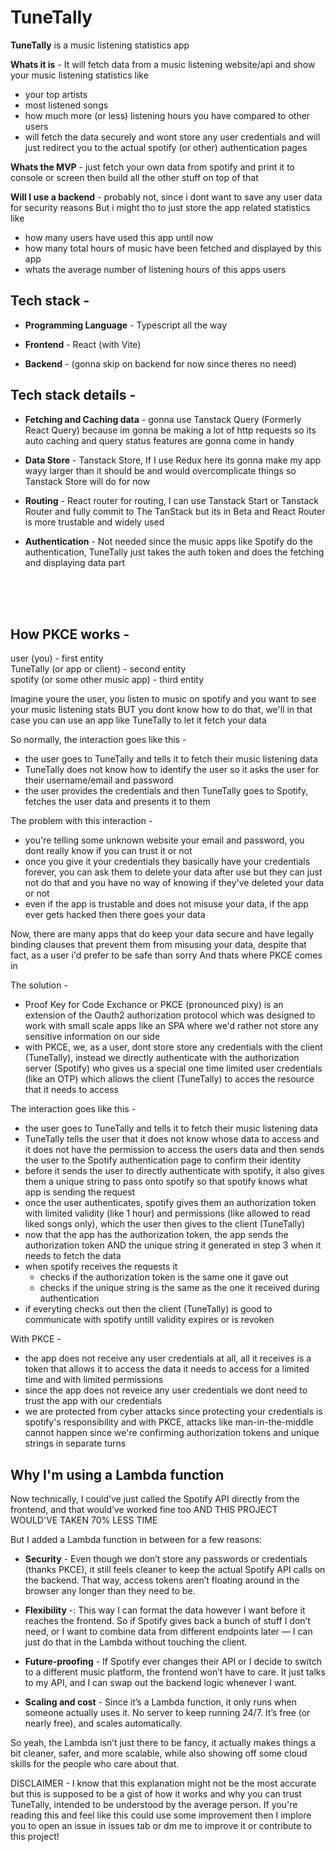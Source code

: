 # TuneTally

**TuneTally** is a music listening statistics app

**Whats it is** -
It will fetch data from a music listening website/api and show your music listening statistics like

- your top artists
- most listened songs
- how much more (or less) listening hours you have compared to other users
- will fetch the data securely and wont store any user credentials and will just redirect you to the actual spotify (or other) authentication pages

**Whats the MVP** -
just fetch your own data from spotify and print it to console or screen
then build all the other stuff on top of that

**Will I use a backend** -
probably not, since i dont want to save any user data for security reasons
But i might tho to just store the app related statistics like

- how many users have used this app until now
- how many total hours of music have been fetched and displayed by this app
- whats the average number of listening hours of this apps users

## Tech stack -
- **Programming Language** - Typescript all the way

- **Frontend** - React (with Vite)

- **Backend** - (gonna skip on backend for now since theres no need)

## Tech stack details -

- **Fetching and Caching data** - gonna use Tanstack Query (Formerly React Query) because im gonna be making a lot of http requests so its auto caching and query status features are gonna come in handy

- **Data Store** - Tanstack Store, If I use Redux here its gonna make my app wayy larger than it should be and would overcomplicate things so Tanstack Store will do for now

- **Routing** - React router for routing, I can use Tanstack Start or Tanstack Router and fully commit to The TanStack but its in Beta and React Router is more trustable and widely used

- **Authentication** - Not needed since the music apps like Spotify do the authentication, TuneTally just takes the auth token and does the fetching and displaying data part

<br />
<br />
<br />

## How PKCE works -

user (you)                           -    first entity  
TuneTally (or app or client)         -    second entity  
spotify (or some other music app)    -    third entity  

Imagine youre the user, you listen to music on spotify and you want to see your music listening stats
BUT you dont know how to do that, we'll in that case you can use an app like TuneTally to let it fetch your data

So normally, the interaction goes like this -
- the user goes to TuneTally and tells it to fetch their music listening data
- TuneTally does not know how to identify the user so it asks the user for their username/email and password
- the user provides the credentials and then TuneTally goes to Spotify, fetches the user data and presents it to them

The problem with this interaction -
- you're telling some unknown website your email and password, you dont really know if you can trust it or not
- once you give it your credentials they basically have your credentials forever, you can ask them to delete your data after use but they can just not do that and you have no way of knowing if they've deleted your data or not
- even if the app is trustable and does not misuse your data, if the app ever gets hacked then there goes your data

Now, there are many apps that do keep your data secure and have legally binding clauses that prevent them from misusing your data, despite that fact, as a user i'd prefer to be safe than sorry
And thats where PKCE comes in

The solution -
- Proof Key for Code Exchance or PKCE (pronounced pixy) is an extension of the Oauth2 authorization protocol which was designed to work with small scale apps like an SPA where we'd rather not store any sensitive information on our side
- with PKCE, we, as a user, dont store store any credentials with the client (TuneTally), instead we directly authenticate with the authorization server (Spotify) who gives us a special one time limited user credentials (like an OTP) which allows the client (TuneTally) to acces the resource that it needs to access

The interaction goes like this -
- the user goes to TuneTally and tells it to fetch their music listening data
- TuneTally tells the user that it does not know whose data to access and it does not have the permission to access the users data and then sends the user to the Spotify authentication page to confirm their identity
- before it sends the user to directly authenticate with spotify, it also gives them a unique string to pass onto spotify so that spotify knows what app is sending the request
- once the user authenticates, spotify gives them an authorization token with limited validity (like 1 hour) and permissions (like allowed to read liked songs only), which the user then gives to the client (TuneTally)
- now that the app has the authorization token, the app sends the authorization token AND the unique string it generated in step 3 when it needs to fetch the data
- when spotify receives the requests it
  - checks if the authorization token is the same one it gave out
  - checks if the unique string is the same as the one it received during authentication
- if everyting checks out then the client (TuneTally) is good to communicate with spotify untill validity expires or is revoken

With PKCE -
- the app does not receive any user credentials at all, all it receives is a token that allows it to access the data it needs to access for a limited time and with limited permissions
- since the app does not reveice any user credentials we dont need to trust the app with our credentials
- we are protected from cyber attacks since protecting your credentials is spotify's responsibility and with PKCE, attacks like man-in-the-middle cannot happen since we're confirming authorization tokens and unique strings in separate turns

## Why I'm using a Lambda function
Now technically, I could’ve just called the Spotify API directly from the frontend, and that would’ve worked fine too AND THIS PROJECT WOULD'VE TAKEN 70% LESS TIME

But I added a Lambda function in between for a few reasons:

- **Security** - Even though we don’t store any passwords or credentials (thanks PKCE), it still feels cleaner to keep the actual Spotify API calls on the backend. That way, access tokens aren’t floating around in the browser any longer than they need to be.

- **Flexibility** -: This way I can format the data however I want before it reaches the frontend. So if Spotify gives back a bunch of stuff I don’t need, or I want to combine data from different endpoints later — I can just do that in the Lambda without touching the client.

- **Future-proofing** - If Spotify ever changes their API or I decide to switch to a different music platform, the frontend won’t have to care. It just talks to my API, and I can swap out the backend logic whenever I want.

- **Scaling and cost** - Since it’s a Lambda function, it only runs when someone actually uses it. No server to keep running 24/7. It’s free (or nearly free), and scales automatically.

So yeah, the Lambda isn’t just there to be fancy, it actually makes things a bit cleaner, safer, and more scalable, while also showing off some cloud skills for the people who care about that.

DISCLAIMER - I know that this explanation might not be the most accurate but this is supposed to be a gist of how it works and why you can trust TuneTally, intended to be understood by the average person. If you're reading this and feel like this could use some improvement then I implore you to open an issue in issues tab or dm me to improve it or contribute to this project!


<!-- # React + TypeScript + Vite

This template provides a minimal setup to get React working in Vite with HMR and some ESLint rules.

Currently, two official plugins are available:

- [@vitejs/plugin-react](https://github.com/vitejs/vite-plugin-react/blob/main/packages/plugin-react/README.md) uses [Babel](https://babeljs.io/) for Fast Refresh
- [@vitejs/plugin-react-swc](https://github.com/vitejs/vite-plugin-react-swc) uses [SWC](https://swc.rs/) for Fast Refresh

## Expanding the ESLint configuration

If you are developing a production application, we recommend updating the configuration to enable type aware lint rules:

- Configure the top-level `parserOptions` property like this:

```js
export default tseslint.config({
  languageOptions: {
    // other options...
    parserOptions: {
      project: ["./tsconfig.node.json", "./tsconfig.app.json"],
      tsconfigRootDir: import.meta.dirname,
    },
  },
});
```

- Replace `tseslint.configs.recommended` to `tseslint.configs.recommendedTypeChecked` or `tseslint.configs.strictTypeChecked`
- Optionally add `...tseslint.configs.stylisticTypeChecked`
- Install [eslint-plugin-react](https://github.com/jsx-eslint/eslint-plugin-react) and update the config:

```js
// eslint.config.js
import react from "eslint-plugin-react";

export default tseslint.config({
  // Set the react version
  settings: { react: { version: "18.3" } },
  plugins: {
    // Add the react plugin
    react,
  },
  rules: {
    // other rules...
    // Enable its recommended rules
    ...react.configs.recommended.rules,
    ...react.configs["jsx-runtime"].rules,
  },
});
``` -->
